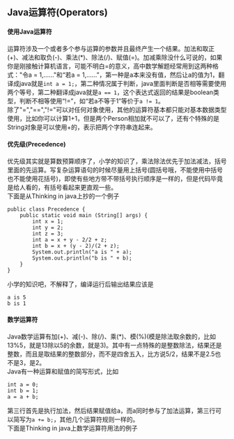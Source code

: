 ## Java运算符(Operators)

#### 使用Java运算符
运算符涉及一个或者多个参与运算的参数并且最终产生一个结果。加法和取正(+)、减法和取负(-)、乘法(*)、除法(/)、赋值(=)。加减乘除没什么可说的，如果你是刚接触计算机语言，可能不明白=的意义，高中数学解题经常用到这两种格式："令a = 1,......"和“若a = 1,......”，第一种是a本来没有值，然后让a的值为1，翻译成java就是`int a = 1;`，第二种情况属于判断，java里面判断是否相等需要使用两个等号，第二种翻译成java就是`a == 1`，这个表达式返回的结果是boolean类型，判断不相等使用“!=”，如“若a不等于1”等价于`a != 1`。   
除了"=","==","!="可以对任何对象使用，其他的运算符基本都只能对基本数据类型使用，比如你可以计算1+1，但是两个Person相加就不可以了，还有个特殊的是String对象是可以使用+的，表示把两个字符串连起来。   
#### 优先级(Precedence)
优先级其实就是算数预算顺序了，小学的知识了，乘法除法优先于加法减法，括号里面的先运算。写复杂运算语句的时候尽量用上括号(圆括号哦，不能使用中括号也不能使用花括号)，即使有些地方带不带括号执行顺序是一样的，但是代码毕竟是给人看的，有括号看起来更直观一些。   
下面是从Thinking in java上抄的一个例子

```
public class Precedence {
	public static void main (String[] args) {
		int x = 1;
		int y = 2;
		int z = 3;
		int a = x + y - 2/2 + z;
		int b = x + (y - 2)/(2 + z);
		System.out.println("a is " + a);
		System.out.println("b is " + b);
	}
}
```
小学的知识吧，不解释了，编译运行后输出结果应该是

```
a is 5
b is 1
```
#### 数学运算符
Java数学运算有加(+)、减(-)、除(/)、乘(*)、模(%)(模是除法取余数的，比如13%5，就是13除以5的余数，就是3)。其中有一点特殊的是整数除法，结果还是整数，而且是取结果的整数部分，而不是四舍五入，比方说5/2，结果不是2.5也不是3，是2。  
Java有一种运算和赋值的简写形式，比如

```
int a = 0;
int b = 1;
a = a + b;
```
第三行首先是执行加法，然后结果赋值给a，而a同时参与了加法运算，第三行可以简写为`a += b;`，其他几个运算符规则一样的。   
下面是Thinking in java上数学运算符用法的例子 

```

```